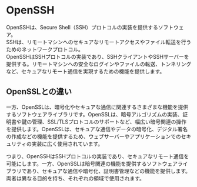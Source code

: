 # OpenSSH

OpenSSHは、Secure Shell（SSH）プロトコルの実装を提供するソフトウェア。  
SSHは、リモートマシンへのセキュアなリモートアクセスやファイル転送を行うためのネットワークプロトコル。  
OpenSSHはSSHプロトコルの実装であり、SSHクライアントやSSHサーバーを提供する。リモートマシンへの安全なログインやファイルの転送、トンネリングなど、セキュアなリモート通信を実現するための機能を提供します。

## OpenSSLとの違い

一方、OpenSSLは、暗号化やセキュアな通信に関連するさまざまな機能を提供するソフトウェアライブラリです。OpenSSLは、暗号アルゴリズムの実装、証明書や鍵の管理、SSL/TLSプロトコルのサポートなど、幅広い暗号関連の操作を提供します。OpenSSLは、セキュアな通信やデータの暗号化、デジタル署名の作成などの機能を提供するため、ウェブサーバーやアプリケーションでのセキュリティの実装に広く使用されています。

つまり、OpenSSHはSSHプロトコルの実装であり、セキュアなリモート通信を可能にします。一方、OpenSSLは暗号関連の機能を提供するソフトウェアライブラリであり、セキュアな通信や暗号化、証明書管理などの機能を提供します。両者は異なる目的を持ち、それぞれの領域で使用されます。
